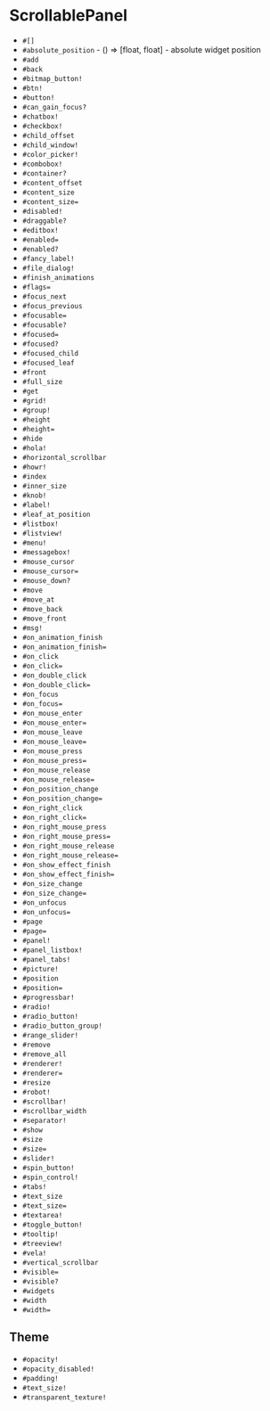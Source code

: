 ScrollablePanel
===
- `#[]`
- `#absolute_position` - () => [float, float] - absolute widget position
- `#add`
- `#back`
- `#bitmap_button!`
- `#btn!`
- `#button!`
- `#can_gain_focus?`
- `#chatbox!`
- `#checkbox!`
- `#child_offset`
- `#child_window!`
- `#color_picker!`
- `#combobox!`
- `#container?`
- `#content_offset`
- `#content_size`
- `#content_size=`
- `#disabled!`
- `#draggable?`
- `#editbox!`
- `#enabled=`
- `#enabled?`
- `#fancy_label!`
- `#file_dialog!`
- `#finish_animations`
- `#flags=`
- `#focus_next`
- `#focus_previous`
- `#focusable=`
- `#focusable?`
- `#focused=`
- `#focused?`
- `#focused_child`
- `#focused_leaf`
- `#front`
- `#full_size`
- `#get`
- `#grid!`
- `#group!`
- `#height`
- `#height=`
- `#hide`
- `#hola!`
- `#horizontal_scrollbar`
- `#howr!`
- `#index`
- `#inner_size`
- `#knob!`
- `#label!`
- `#leaf_at_position`
- `#listbox!`
- `#listview!`
- `#menu!`
- `#messagebox!`
- `#mouse_cursor`
- `#mouse_cursor=`
- `#mouse_down?`
- `#move`
- `#move_at`
- `#move_back`
- `#move_front`
- `#msg!`
- `#on_animation_finish`
- `#on_animation_finish=`
- `#on_click`
- `#on_click=`
- `#on_double_click`
- `#on_double_click=`
- `#on_focus`
- `#on_focus=`
- `#on_mouse_enter`
- `#on_mouse_enter=`
- `#on_mouse_leave`
- `#on_mouse_leave=`
- `#on_mouse_press`
- `#on_mouse_press=`
- `#on_mouse_release`
- `#on_mouse_release=`
- `#on_position_change`
- `#on_position_change=`
- `#on_right_click`
- `#on_right_click=`
- `#on_right_mouse_press`
- `#on_right_mouse_press=`
- `#on_right_mouse_release`
- `#on_right_mouse_release=`
- `#on_show_effect_finish`
- `#on_show_effect_finish=`
- `#on_size_change`
- `#on_size_change=`
- `#on_unfocus`
- `#on_unfocus=`
- `#page`
- `#page=`
- `#panel!`
- `#panel_listbox!`
- `#panel_tabs!`
- `#picture!`
- `#position`
- `#position=`
- `#progressbar!`
- `#radio!`
- `#radio_button!`
- `#radio_button_group!`
- `#range_slider!`
- `#remove`
- `#remove_all`
- `#renderer!`
- `#renderer=`
- `#resize`
- `#robot!`
- `#scrollbar!`
- `#scrollbar_width`
- `#separator!`
- `#show`
- `#size`
- `#size=`
- `#slider!`
- `#spin_button!`
- `#spin_control!`
- `#tabs!`
- `#text_size`
- `#text_size=`
- `#textarea!`
- `#toggle_button!`
- `#tooltip!`
- `#treeview!`
- `#vela!`
- `#vertical_scrollbar`
- `#visible=`
- `#visible?`
- `#widgets`
- `#width`
- `#width=`
## Theme
- `#opacity!`
- `#opacity_disabled!`
- `#padding!`
- `#text_size!`
- `#transparent_texture!`
